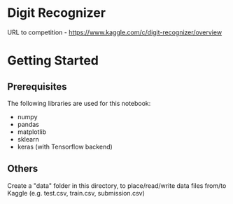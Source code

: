 # Digit Recognizer
URL to competition - https://www.kaggle.com/c/digit-recognizer/overview

# Getting Started
## Prerequisites
The following libraries are used for this notebook:
* numpy
* pandas
* matplotlib
* sklearn
* keras (with Tensorflow backend)

## Others
Create a "data" folder in this directory, to place/read/write data files from/to Kaggle (e.g. test.csv, train.csv, submission.csv)
